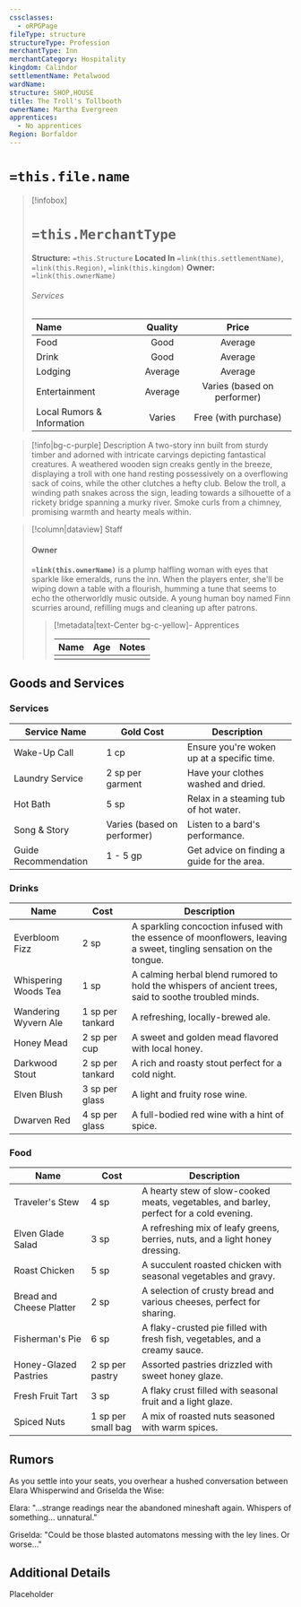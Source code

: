 ```yaml
---
cssclasses:
  - oRPGPage
fileType: structure
structureType: Profession
merchantType: Inn
merchantCategory: Hospitality
kingdom: Calindor
settlementName: Petalwood
wardName: 
structure: SHOP,HOUSE
title: The Troll's Tollbooth
ownerName: Martha Evergreen
apprentices:
  - No apprentices
Region: Borfaldor
---
```


# `=this.file.name`


> [!infobox] 
> # `=this.MerchantType`
> **Structure:** `=this.Structure`
>  **Located In** `=link(this.settlementName)`, `=link(this.Region)`, `=link(this.kingdom)`
>  **Owner:** `=link(this.ownerName)`
> ###### Services 
> |Name | Quality | Price |
> |:---|:---:|:---:| 
> | Food                       | Good | Average              |
> | Drink                      | Good | Average              |
> | Lodging                    | Average    | Average              |
> | Entertainment              | Average        | Varies (based on performer) |
> | Local Rumors & Information | Varies         | Free (with purchase)        |


> [!info|bg-c-purple] Description
> A two-story inn built from sturdy timber and adorned with intricate carvings depicting fantastical creatures. A weathered wooden sign creaks gently in the breeze, displaying a troll with one hand resting possessively on a overflowing sack of coins, while the other clutches a hefty club. Below the troll, a winding path snakes across the sign, leading towards a silhouette of a rickety bridge spanning a murky river. Smoke curls from a chimney, promising warmth and hearty meals within.

> [!column|dataview] Staff
> #### Owner
> **`=link(this.ownerName)`** is a plump halfling woman with eyes that sparkle like emeralds, runs the inn. When the players enter, she'll be wiping down a table with a flourish, humming a tune that seems to echo the otherworldly music outside. A young human boy named Finn scurries around, refilling mugs and cleaning up after patrons.
> 
>> [!metadata|text-Center bg-c-yellow]- Apprentices
>>
>> |Name | Age | Notes |
>> |:---|:---:|:---:| 
>> |  |  |  | 


## Goods and Services

### Services

|Service Name|Gold Cost|Description|
|---|---|---|
|Wake-Up Call|1 cp|Ensure you're woken up at a specific time.|
|Laundry Service|2 sp per garment|Have your clothes washed and dried.|
|Hot Bath|5 sp|Relax in a steaming tub of hot water.|
|Song & Story|Varies (based on performer)|Listen to a bard's performance.|
|Guide Recommendation|1 - 5 gp|Get advice on finding a guide for the area.|


### Drinks
| Name | Cost | Description |
|------|------|-------------|
| Everbloom Fizz | 2 sp | A sparkling concoction infused with the essence of moonflowers, leaving a sweet, tingling sensation on the tongue. |
| Whispering Woods Tea | 1 sp | A calming herbal blend rumored to hold the whispers of ancient trees, said to soothe troubled minds.               |
| Wandering Wyvern Ale | 1 sp per tankard | A refreshing, locally-brewed ale.                  |
| Honey Mead           | 2 sp per cup     | A sweet and golden mead flavored with local honey. |
| Darkwood Stout       | 2 sp per tankard | A rich and roasty stout perfect for a cold night.  |
| Elven Blush | 3 sp per glass | A light and fruity rose wine.                |
| Dwarven Red | 4 sp per glass | A full-bodied red wine with a hint of spice. |


### Food
| Name                           | Cost | Description                                                                                          |
|--------------------------------|------|------------------------------------------------------------------------------------------------------|
| Traveler's Stew                | 4 sp | A hearty stew of slow-cooked meats, vegetables, and barley, perfect for a cold evening.              |
| Elven Glade Salad              | 3 sp | A refreshing mix of leafy greens, berries, nuts, and a light honey dressing.                         |
| Roast Chicken          | 5 sp | A succulent roasted chicken with seasonal vegetables and gravy. |
| Bread and Cheese Platter | 2 sp | A selection of crusty bread and various cheeses, perfect for sharing.                        |
| Fisherman's Pie | 6 sp | A flaky-crusted pie filled with fresh fish, vegetables, and a creamy sauce. |
| Honey-Glazed Pastries | 2 sp per pastry    | Assorted pastries drizzled with sweet honey glaze.          |
| Fresh Fruit Tart      | 3 sp               | A flaky crust filled with seasonal fruit and a light glaze. |
| Spiced Nuts           | 1 sp per small bag | A mix of roasted nuts seasoned with warm spices.            |







## Rumors

As you settle into your seats, you overhear a hushed conversation between Elara Whisperwind and Griselda the Wise:

Elara: "...strange readings near the abandoned mineshaft again. Whispers of something... unnatural."

Griselda: "Could be those blasted automatons messing with the ley lines. Or worse..."

## Additional Details
Placeholder


